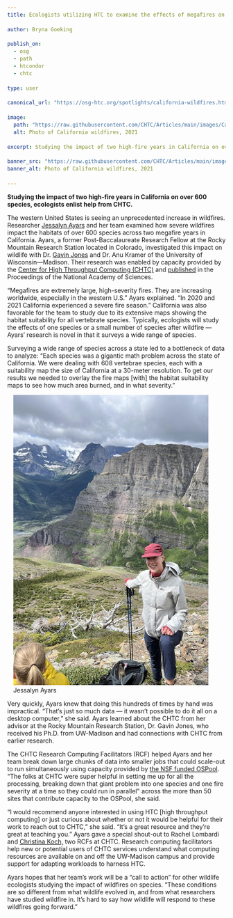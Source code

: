 ```yaml
---
title: Ecologists utilizing HTC to examine the effects of megafires on wildlife 

author: Bryna Goeking

publish_on:
  - osg
  - path
  - htcondor
  - chtc
  
type: user

canonical_url: "https://osg-htc.org/spotlights/california-wildfires.html"

image:
  path: "https://raw.githubusercontent.com/CHTC/Articles/main/images/California_wildfire.jpg"
  alt: Photo of California wildfires, 2021
  
excerpt: Studying the impact of two high-fire years in California on over 600 species, ecologists enlist help from CHTC.

banner_src: "https://raw.githubusercontent.com/CHTC/Articles/main/images/California_wildfire.jpg"
banner_alt: Photo of California wildfires, 2021

---
```


**Studying the impact of two high-fire years in California on over 600 species, ecologists enlist help from CHTC.**


The western United States is seeing an unprecedented increase in wildfires. Researcher 
[Jessalyn Ayars](https://www.fs.usda.gov/research/about/people/jessalyn.ayars) and her 
team examined how severe wildfires impact the habitats of over 600 species across two megafire 
years in California. Ayars, a former Post-Baccalaureate Research Fellow at the Rocky Mountain 
Research Station located in Colorado, investigated this impact on wildlife with Dr. [Gavin Jones](https://www.fs.usda.gov/research/about/people/gavin.jones) 
and Dr. Anu Kramer of the University of Wisconsin—Madison. 
Their research was enabled by capacity provided by the [Center for High Throughput Computing (CHTC)](https://chtc.cs.wisc.edu/) 
and [published](https://www.pnas.org/doi/10.1073/pnas.2312909120#sec-3) in the Proceedings of the National Academy of Sciences.

“Megafires are extremely large, high-severity fires. They are increasing worldwide, especially in the western U.S.” 
Ayars explained. “In 2020 and 2021 California experienced a severe fire season.” California was also favorable for 
the team to study due to its extensive maps showing the habitat suitability for all vertebrate species. Typically, 
ecologists will study the effects of one species or a small number of species after wildfire — Ayars’ research is 
novel in that it surveys a wide range of species.

Surveying a wide range of species across a state led to a bottleneck of data to analyze: “Each species was a gigantic 
math problem across the state of California. We were dealing with 608 vertebrae species, each with a suitability map 
the size of California at a 30-meter resolution. To get our results we needed to overlay the fire maps [with] the
habitat suitability maps to see how much area burned, and in what severity.”

<figure class="figure float-end" style="margin-left: 1em">
  <img src= "https://raw.githubusercontent.com/CHTC/Articles/main/images/j_ayars_profile_pic.jpg" height="667" width="500" class="figure-img img-fluid rounded" alt="Photo of Jessalyn Ayars">
  <figcaption class="figure-caption">Jessalyn Ayars<br/></figcaption>
</figure>

Very quickly, Ayars knew that doing this hundreds of times by hand was impractical. “That’s just so much data — 
it wasn’t possible to do it all on a desktop computer,” she said. Ayars learned about the CHTC from her advisor 
at the Rocky Mountain Research Station, Dr. Gavin Jones, who received his Ph.D. from UW-Madison and had connections 
with CHTC from earlier research.

The CHTC Research Computing Facilitators (RCF) helped Ayars and her team break down large chunks of data into smaller
jobs that could scale-out to run simultaneously using capacity provided by [the NSF funded OSPool](https://osg-htc.org/services/open_science_pool.html).
“The folks at CHTC were super helpful in setting me up for all the processing, breaking down that giant problem 
into one species and one fire severity at a time so they could run in parallel" across the more than 50 sites that 
contribute capacity to the OSPool, she said.

“I would recommend anyone interested in using HTC [high throughput computing] or just curious about whether or 
not it would be helpful for their work to reach out to CHTC,” she said. “It’s a great resource and they’re great 
at teaching you.” Ayars gave a special shout-out to Rachel Lombardi and [Christina Koch,](https://www.cs.wisc.edu/staff/koch-christina/) two RCFs at CHTC. Research computing facilitators
help new or potential users of CHTC services understand what computing resources are available on and off the UW-Madison 
campus and provide support for adapting workloads to harness HTC.

Ayars hopes that her team’s work will be a “call to action” for other wildlife ecologists studying the impact of wildfires 
on species. “These conditions are so different from what wildlife evolved in, and from what researchers have studied wildfire
in. It’s hard to say how wildlife will respond to these wildfires going forward.”
